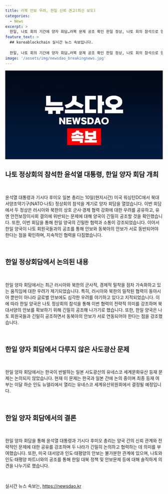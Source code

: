 ```yaml
---
title: 러북 안보 우려, 한일 신뢰 견고(최신 보도)
categories:
  - News
excerpt: >
  한일, 나토 회의 기간에 양자 회담…러북 문제 공조 확인 한일 정상, 나토 회의 참석으로 양자 회담 윤대통령 한일, 나토 회의 참석 전략적으로 중요 러시아·북한 군사협력에 우려 표명 한일, 사도광산 논의 안된 듯 한일정상, 러시아·북한 협력 우려 표명 나토 회의 기간에 3년 연속 양자 회담 한일, 나토 회의 참석으로 양자 회담 양국, 협력 강화를 위한 회담 진행 나토 회의 참석으로 전략적 의미 강조
feature_text: >
  ## koreablockchain 실시간 뉴스 속보입니다.

  한일, 나토 회의 기간에 양자 회담…러북 문제 공조 확인 한일 정상, 나토 회의 참석으로 양자 회담 윤대통령 한일, 나토 회의 참석 전략적으로 중요 러시아·북한 군사협력에 우려 표명 한일, 사도광산 논의 안된 듯 한일정상, 러시아·북한 협력 우려 표명 나토 회의 기간에 3년 연속 양자 회담 한일, 나토 회의 참석으로 양자 회담 양국, 협력 강화를 위한 회담 진행 나토 회의 참석으로 전략적 의미 강조
image: '/assets/img/newsdao_breakingnews.jpg'
---
```


<p><img src="/assets/img/newsdao_breakingnews.jpg" alt="koreablockchain 속보" /></p>

<h2 data-ke-size="size26">나토 정상회의 참석한 윤석열 대통령, 한일 양자 회담 개최</h2>

<p data-ke-size="size16">&nbsp;</p>

<p>윤석열 대통령과 기시다 후미오 일본 총리는 10일(현지시간) 미국 워싱턴DC에서 북대서양조약기구(NATO·나토) 정상회의 참석을 계기로 양자 회담을 열었습니다. 이번 회담에서 두 정상은 러시아와 북한의 상호 군사·경제 협력 강화에 대한 우려를 공유하고, 유엔 안전보장이사회 결의에 위반되는 문제에 대해 양국이 긴밀히 공조할 것을 확인했습니다. 또한, 이번 회담을 통해 한일 양국의 긴밀한 협력과 소통이 강조되었습니다. 이어서 한일 양국이 나토 회원국들과의 공조를 통해 안보와 동북아의 안보가 서로 동반되어야 한다는 점을 확인하며, 지속적인 협력을 다짐했습니다.</p>

<p data-ke-size="size16">&nbsp;</p>

<h2 data-ke-size="size26">한일 정상회담에서 논의된 내용</h2>

<p data-ke-size="size16">&nbsp;</p>

<p>한일 양자 회담에서는 최근 러시아와 북한의 군사적, 경제적 밀착을 점차 가속화하고 있는 움직임에 대한 우려가 제기되었습니다. 특히, 러시아와 북한의 밀착된 협력이 동아시아 뿐만이 아니라 글로벌 안보에도 심각한 우려를 야기하고 있다고 지적되었습니다. 이에 따라 한일 양국은 나토 정상회의 참석을 통해 이번 협력의 전략적 의미를 강조하며 북대서양의 안보를 확보하기 위해 긴밀히 공조해 나가기로 했습니다. 또한, 한일 양국은 나토 회원국들과 긴밀히 공조하면서 동북아의 안보가 서로 연동되어야 한다는 점을 강조했습니다.</p>

<p data-ke-size="size16">&nbsp;</p>

<h2 data-ke-size="size26">한일 양자 회담에서 다루지 않은 사도광산 문제</h2>

<p data-ke-size="size16">&nbsp;</p>

<p>한일 양자 회담에서는 한국이 반발하는 일본 사도광산의 유네스코 세계문화유산 등재 문제는 논의되지 않았습니다. 현재 이 문제는 한국과 일본 간에 논의 중이며 최종 등재 여부는 이달 하순 인도 뉴델리에서 열리는 유네스코 세계유산위원회에서 결정될 예정입니다.</p>

<p data-ke-size="size16">&nbsp;</p>

<h2 data-ke-size="size26">한일 양자 회담에서의 결론</h2>

<p data-ke-size="size16">&nbsp;</p>

<p>한일 양자 회담을 통해 윤석열 대통령과 기시다 후미오 총리는 양국 간의 신뢰 관계와 전략적인 문제에 대한 공유를 강조하며 두 나라가 긴밀히 논의하고 협력하는 데 의미를 부여했습니다. 또한, 미국 대서양과 인도·태평양의 안보는 불가분한 관계에 있으며, 나토와 인도·태평양 파트너와의 공조를 통해 한일 대북 정책 및 안보문제 등에 대해 솔직하게 의견을 나누기로 했습니다.</p>

<p data-ke-size="size16">&nbsp;</p>
실시간 뉴스 속보는, <a href="https://newsdao.kr" rel="dofollow">https://newsdao.kr</a>



